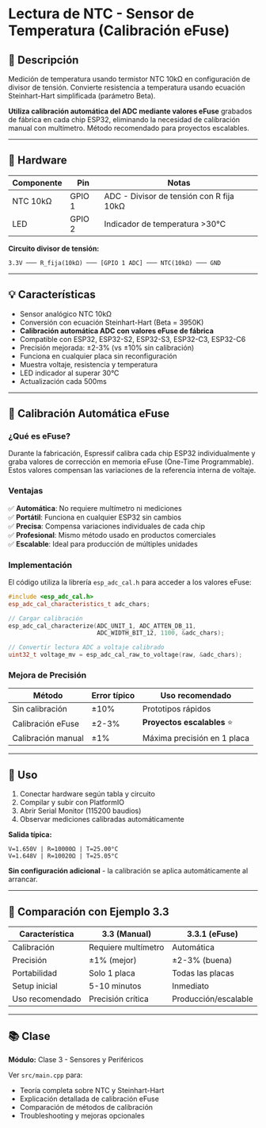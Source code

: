 # Lectura de NTC - Sensor de Temperatura (Calibración eFuse)

## 📖 Descripción

Medición de temperatura usando termistor NTC 10kΩ en configuración de divisor de tensión. Convierte resistencia a temperatura usando ecuación Steinhart-Hart simplificada (parámetro Beta).

**Utiliza calibración automática del ADC mediante valores eFuse** grabados de fábrica en cada chip ESP32, eliminando la necesidad de calibración manual con multímetro. Método recomendado para proyectos escalables.

---

## 🔧 Hardware

| Componente | Pin | Notas |
|------------|-----|-------|
| NTC 10kΩ | GPIO 1 | ADC - Divisor de tensión con R fija 10kΩ |
| LED | GPIO 2 | Indicador de temperatura >30°C |

**Circuito divisor de tensión:**
```
3.3V ─── R_fija(10kΩ) ─── [GPIO 1 ADC] ─── NTC(10kΩ) ─── GND
```

---

## 💡 Características

- Sensor analógico NTC 10kΩ
- Conversión con ecuación Steinhart-Hart (Beta = 3950K)
- **Calibración automática ADC con valores eFuse de fábrica**
- Compatible con ESP32, ESP32-S2, ESP32-S3, ESP32-C3, ESP32-C6
- Precisión mejorada: ±2-3% (vs ±10% sin calibración)
- Funciona en cualquier placa sin reconfiguración
- Muestra voltaje, resistencia y temperatura
- LED indicador al superar 30°C
- Actualización cada 500ms

---

## 🎯 Calibración Automática eFuse

### ¿Qué es eFuse?

Durante la fabricación, Espressif calibra cada chip ESP32 individualmente y graba valores de corrección en memoria eFuse (One-Time Programmable). Estos valores compensan las variaciones de la referencia interna de voltaje.

### Ventajas

✅ **Automática**: No requiere multímetro ni mediciones  
✅ **Portátil**: Funciona en cualquier ESP32 sin cambios  
✅ **Precisa**: Compensa variaciones individuales de cada chip  
✅ **Profesional**: Mismo método usado en productos comerciales  
✅ **Escalable**: Ideal para producción de múltiples unidades

### Implementación

El código utiliza la librería `esp_adc_cal.h` para acceder a los valores eFuse:

```cpp
#include <esp_adc_cal.h>
esp_adc_cal_characteristics_t adc_chars;

// Cargar calibración
esp_adc_cal_characterize(ADC_UNIT_1, ADC_ATTEN_DB_11, 
                         ADC_WIDTH_BIT_12, 1100, &adc_chars);

// Convertir lectura ADC a voltaje calibrado
uint32_t voltage_mv = esp_adc_cal_raw_to_voltage(raw, &adc_chars);
```

### Mejora de Precisión

| Método | Error típico | Uso recomendado |
|--------|--------------|-----------------|
| Sin calibración | ±10% | Prototipos rápidos |
| Calibración eFuse | ±2-3% | **Proyectos escalables** ⭐ |
| Calibración manual | ±1% | Máxima precisión en 1 placa |

---

## 🚀 Uso

1. Conectar hardware según tabla y circuito
2. Compilar y subir con PlatformIO
3. Abrir Serial Monitor (115200 baudios)
4. Observar mediciones calibradas automáticamente

**Salida típica:**
```
V=1.650V | R=10000Ω | T=25.00°C
V=1.648V | R=10020Ω | T=25.05°C
```

**Sin configuración adicional** - la calibración se aplica automáticamente al arrancar.

---

## 🔄 Comparación con Ejemplo 3.3

| Característica | 3.3 (Manual) | 3.3.1 (eFuse) |
|----------------|--------------|---------------|
| Calibración | Requiere multímetro | Automática |
| Precisión | ±1% (mejor) | ±2-3% (buena) |
| Portabilidad | Solo 1 placa | Todas las placas |
| Setup inicial | 5-10 minutos | Inmediato |
| Uso recomendado | Precisión crítica | Producción/escalable |

---

## 📚 Clase

**Módulo:** Clase 3 - Sensores y Periféricos  

Ver `src/main.cpp` para:
- Teoría completa sobre NTC y Steinhart-Hart
- Explicación detallada de calibración eFuse
- Comparación de métodos de calibración
- Troubleshooting y mejoras opcionales
